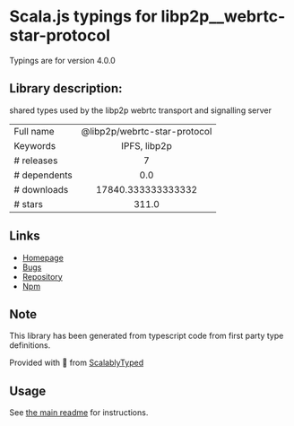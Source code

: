 
# Scala.js typings for libp2p__webrtc-star-protocol

Typings are for version 4.0.0

## Library description:
shared types used by the libp2p webrtc transport and signalling server

|                    |                 |
| ------------------ | :-------------: |
| Full name          | @libp2p/webrtc-star-protocol |
| Keywords           | IPFS, libp2p |
| # releases         | 7 |
| # dependents       | 0.0 |
| # downloads        | 17840.333333333332 |
| # stars            | 311.0 |

## Links
- [Homepage](https://github.com/libp2p/js-libp2p-webrtc-star/tree/master/packages/webrtc-star-protocol#readme)
- [Bugs](https://github.com/libp2p/js-libp2p-webrtc-star/issues)
- [Repository](https://github.com/libp2p/js-libp2p-webrtc-star)
- [Npm](https://www.npmjs.com/package/%40libp2p%2Fwebrtc-star-protocol)
    


## Note
This library has been generated from typescript code from first party type definitions.

Provided with :purple_heart: from [ScalablyTyped](https://github.com/oyvindberg/ScalablyTyped)

## Usage
See [the main readme](../../readme.md) for instructions.


